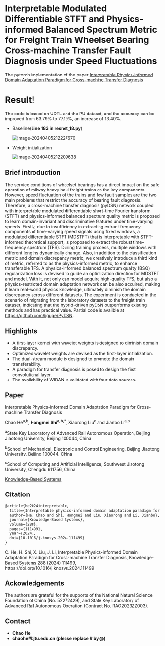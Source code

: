 # Interpretable Modulated Differentiable STFT and Physics-informed Balanced Spectrum Metric for Freight Train Wheelset Bearing Cross-machine Transfer Fault Diagnosis under Speed Fluctuations

The pytorch implementation of the paper [Interpretable Physics-informed Domain Adaptation Paradigm for Cross-machine Transfer Diagnosis](https://doi.org/10.1016/j.knosys.2024.111499)



# Result!

The code is based on UDTL and the PU dataset, and the accuracy can be improved from 63.79% to 77.19%, an increase of 13.40%.

- Baseline(**Line 183 in resnet_18.py**)

  ![image-20240405212227670](G:\研究生资料\博士\投稿论文\第三篇\image-20240405212227670.png)

- Weight initialization

  ![image-20240405212209638](G:\研究生资料\博士\投稿论文\第三篇\image-20240405212209638.png)

## Brief introduction  
The service conditions of wheelset bearings has a direct impact on the safe operation of railway heavy haul freight trains as the key components. However, speed fluctuation of the trains and few fault samples are the two main problems that restrict the accuracy of bearing fault diagnosis. Therefore, a cross-machine transfer diagnosis (pyDSN) network coupled with interpretable modulated differentiable short-time Fourier transform (STFT) and physics-informed balanced spectrum quality metric is proposed to learn domain-invariant and discriminative features under time-varying speeds. Firstly, due to insufficiency in extracting extract frequency components of time-varying speed signals using fixed windows, a modulated differentiable STFT (MDSTFT) that is interpretable with STFT-informed theoretical support, is proposed to extract the robust time–frequency spectrum (TFS). During training process, multiple windows with different lengths dynamically change. Also, in addition to the classification metric and domain discrepancy metric, we creatively introduce a third kind of metric, referred to as the physics-informed metric, to enhance transferable TFS. A physics-informed balanced spectrum quality (BSQ) regularization loss is devised to guide an optimization direction for MDSTFT and model. With it, not only can model acquire high-quality TFS, but also a physics-restricted domain adaptation network can be also acquired, making it learn real-world physics knowledge, ultimately diminish the domain discrepancy across different datasets. The experiment is conducted in the scenario of migrating from the laboratory datasets to the freight train dataset, indicating that the hybrid-driven pyDSN outperforms existing methods and has practical value. Partial code is availble at https://github.com/liguge/PyDSN.

## Highlights

- A first-layer kernel with wavelet weights is designed to diminish domain discrepancy.
- Optimized wavelet weights are devised as the first-layer initialization.
- The dual-stream module is designed to promote the domain transferability.
- A paradigm for transfer diagnosis is posed to design the first convolutional layer.
- The availability of WIDAN is validated with four data sources.


## Paper
Interpretable Physics-informed Domain Adaptation Paradigm for Cross-machine Transfer Diagnosis

Chao He<sup>a,b</sup>, **Hongmei Shi<sup>a,b,*</sup>**, Xiaorong Liu<sup>c</sup> and Jianbo Li<sup>a,b</sup>

<sup>a</sup>State Key Laboratory of Advanced Rail Autonomous Operation, Beijing Jiaotong University, Beijing 100044, China 

<sup>b</sup>School of Mechanical, Electronic and Control Engineering, Beijing Jiaotong University, Beijing 100044, China

<sup>c</sup>School of Computing and Artificial Intelligence, Southwest Jiaotong University, Chengdu 611756, China

[Knowledge-Based Systems](https://www.sciencedirect.com/journal/knowledge-based-systems/vol/288/suppl/C)



## Citation

```html
@article{he2024interpretable,
  title={Interpretable physics-informed domain adaptation paradigm for cross-machine transfer diagnosis},
  author={He, Chao and Shi, Hongmei and Liu, Xiaorong and Li, Jianbo},
  journal={Knowledge-Based Systems},
  volume={288},
  pages={111499},
  year={2024},
  doi={10.1016/j.knosys.2024.111499}
}
```

C. He, H. Shi, X. Liu, J. Li, Interpretable Physics-informed Domain Adaptation Paradigm for Cross-machine Transfer Diagnosis, Knowledge-Based Systems 288 (2024) 111499, https://doi.org/10.1016/j.knosys.2024.111499




## Ackowledgements
The authors are grateful for the supports of the National Natural Science Foundation of China (No. 52272429), and State Key Laboratory of Advanced Rail Autonomous Operation (Contract No. RAO2023ZZ003).



## Contact

- **Chao He**
- **chaohe#bjtu.edu.cn (please replace # by @)**

​      
